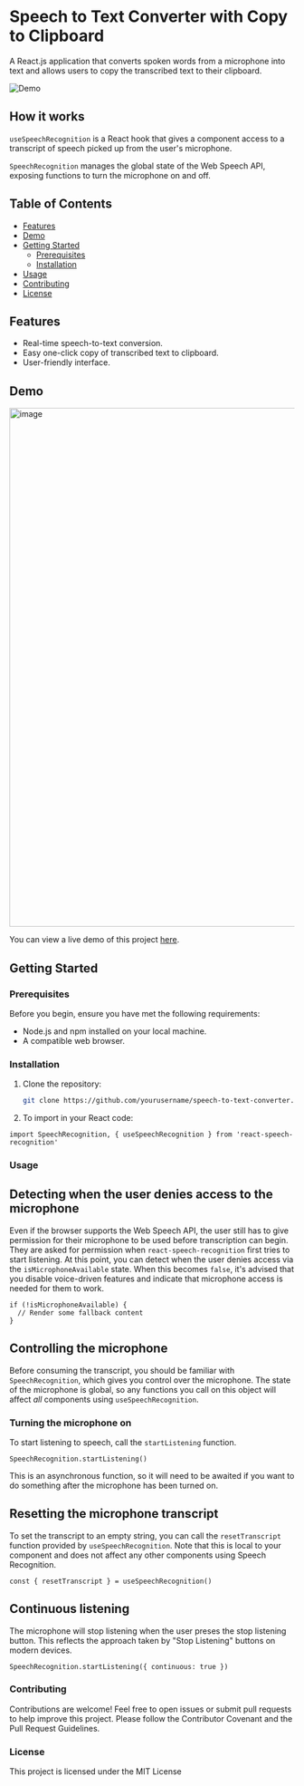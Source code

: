 # Speech to Text Converter with Copy to Clipboard

A React.js application that converts spoken words from a microphone into text and allows users to copy the transcribed text to their clipboard.

![Demo](sanchari-speech-to-text.netlify.app/)

## How it works
`useSpeechRecognition` is a React hook that gives a component access to a transcript of speech picked up from the user's microphone.

`SpeechRecognition` manages the global state of the Web Speech API, exposing functions to turn the microphone on and off.

## Table of Contents

- [Features](#features)
- [Demo](#demo)
- [Getting Started](#getting-started)
  - [Prerequisites](#prerequisites)
  - [Installation](#installation)
- [Usage](#usage)
- [Contributing](#contributing)
- [License](#license)

## Features

- Real-time speech-to-text conversion.
- Easy one-click copy of transcribed text to clipboard.
- User-friendly interface.

## Demo
<img width="916" alt="image" src="https://github.com/Sanchariii/Speech_Text_Pro/assets/88083502/36187c23-9e7a-4e25-a189-a10b5913e335">


You can view a live demo of this project [here](sanchari-speech-to-text.netlify.app/).

## Getting Started

### Prerequisites

Before you begin, ensure you have met the following requirements:

- Node.js and npm installed on your local machine.
- A compatible web browser.

### Installation

1. Clone the repository:

   ```bash
   git clone https://github.com/yourusername/speech-to-text-converter.git

2. To import in your React code:

`import SpeechRecognition, { useSpeechRecognition } from 'react-speech-recognition'`

### Usage

## Detecting when the user denies access to the microphone

Even if the browser supports the Web Speech API, the user still has to give permission for their microphone to be used before transcription can begin. They are asked for permission when `react-speech-recognition` first tries to start listening. At this point, you can detect when the user denies access via the `isMicrophoneAvailable` state. When this becomes `false`, it's advised that you disable voice-driven features and indicate that microphone access is needed for them to work.

```
if (!isMicrophoneAvailable) {
  // Render some fallback content
}
```
## Controlling the microphone

Before consuming the transcript, you should be familiar with `SpeechRecognition`, which gives you control over the microphone. The state of the microphone is global, so any functions you call on this object will affect _all_ components using `useSpeechRecognition`.

### Turning the microphone on

To start listening to speech, call the `startListening` function.

```
SpeechRecognition.startListening()
```

This is an asynchronous function, so it will need to be awaited if you want to do something after the microphone has been turned on.


## Resetting the microphone transcript

To set the transcript to an empty string, you can call the `resetTranscript` function provided by `useSpeechRecognition`. Note that this is local to your component and does not affect any other components using Speech Recognition.

```
const { resetTranscript } = useSpeechRecognition()
```

## Continuous listening

The microphone will stop listening when the user preses the stop listening button. This reflects the approach taken by "Stop Listening" buttons on modern devices.

```
SpeechRecognition.startListening({ continuous: true })
```



 ### Contributing
Contributions are welcome! Feel free to open issues or submit pull requests to help improve this project. Please follow the Contributor Covenant and the Pull Request Guidelines.

### License
This project is licensed under the MIT License
